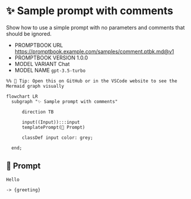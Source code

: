 # ✨ Sample prompt with comments

Show how to use a simple prompt with no parameters and comments that should be ignored.

-   PROMPTBOOK URL https://promptbook.example.com/samples/comment.ptbk.md@v1
-   PROMPTBOOK VERSION 1.0.0
-   MODEL VARIANT Chat
-   MODEL NAME `gpt-3.5-turbo`

<!--Graph-->
<!-- ⚠️ WARNING: This section was auto-generated -->

```mermaid
%% 🔮 Tip: Open this on GitHub or in the VSCode website to see the Mermaid graph visually

flowchart LR
  subgraph "✨ Sample prompt with comments"

      direction TB

      input((Input)):::input
      templatePrompt(💬 Prompt)

      classDef input color: grey;

  end;
```

<!--/Graph-->

## 💬 Prompt

```text
Hello
```

<!-- With comment which should be removed + trimmed-->

`-> {greeting}`

<!--

## 💬 Commented Prompt

```text
Hello
```

`-> {greeting}`

-->
